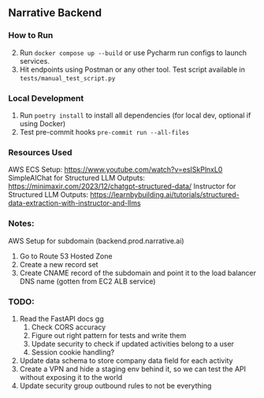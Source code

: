 ## Narrative Backend

### How to Run

2. Run `docker compose up --build` or use Pycharm run configs to launch services.
3. Hit endpoints using Postman or any other tool. Test script available in `tests/manual_test_script.py`

### Local Development

1. Run `poetry install` to install all dependencies (for local dev, optional if using Docker)
2. Test pre-commit hooks `pre-commit run --all-files`

### Resources Used

AWS ECS Setup: https://www.youtube.com/watch?v=esISkPlnxL0
SimpleAIChat for Structured LLM Outputs: https://minimaxir.com/2023/12/chatgpt-structured-data/
Instructor for Structured LLM Outputs: https://learnbybuilding.ai/tutorials/structured-data-extraction-with-instructor-and-llms

### Notes:

AWS Setup for subdomain (backend.prod.narrative.ai)

1. Go to Route 53 Hosted Zone
2. Create a new record set
3. Create CNAME record of the subdomain and point it to the load balancer DNS name (gotten from EC2 ALB service)

### TODO:

1. Read the FastAPI docs gg
   1. Check CORS accuracy
   2. Figure out right pattern for tests and write them
   3. Update security to check if updated activities belong to a user
   4. Session cookie handling?
2. Update data schema to store company data field for each activity
3. Create a VPN and hide a staging env behind it, so we can test the API without exposing it to the world
4. Update security group outbound rules to not be everything

